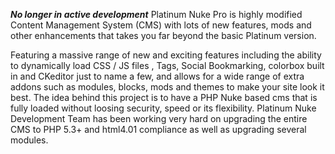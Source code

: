 ***No longer in active development***
Platinum Nuke Pro is highly modified Content Management System (CMS) with lots of new features, mods and other enhancements that takes you far beyond the basic Platinum version.

Featuring a massive range of new and exciting features including the ability to dynamically load CSS / JS files , Tags, Social Bookmarking, colorbox built in and CKeditor just to name a few, and allows for a wide range of extra addons such as modules, blocks, mods and themes to make your site look it best. The idea behind this project is to have a PHP Nuke based cms that is fully loaded without loosing security, speed or its flexibility. Platinum Nuke Development Team has been working very hard on upgrading the entire CMS to PHP 5.3+ and html4.01 compliance as well as upgrading several modules.
